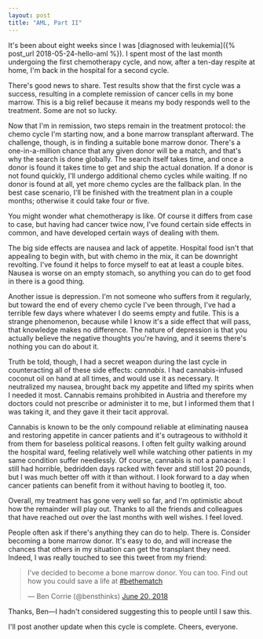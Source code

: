 ```yaml
---
layout: post
title: "AML, Part II"
---
```


It's been about eight weeks since I was [diagnosed with leukemia]({% post_url 2018-05-24-hello-aml %}). I spent most of the last month undergoing the first chemotherapy cycle, and now, after a ten-day respite at home, I'm back in the hospital for a second cycle.

There's good news to share. Test results show that the first cycle was a success, resulting in a complete remission of cancer cells in my bone marrow. This is a big relief because it means my body responds well to the treatment. Some are not so lucky.

Now that I'm in remission, two steps remain in the treatment protocol: the chemo cycle I'm starting now, and a bone marrow transplant afterward. The challenge, though, is in finding a suitable bone marrow donor. There's a one-in-a-million chance that any given donor will be a match, and that's why the search is done globally. The search itself takes time, and once a donor is found it takes time to get and ship the actual donation. If a donor is not found quickly, I'll undergo additional chemo cycles while waiting. If no donor is found at all, yet more chemo cycles are the fallback plan. In the best case scenario, I'll be finished with the treatment plan in a couple months; otherwise it could take four or five.

You might wonder what chemotherapy is like. Of course it differs from case to case, but having had cancer twice now, I've found certain side effects in common, and have developed certain ways of dealing with them.

The big side effects are nausea and lack of appetite. Hospital food isn't that appealing to begin with, but with chemo in the mix, it can be downright revolting. I've found it helps to force myself to eat at least a couple bites. Nausea is worse on an empty stomach, so anything you can do to get food in there is a good thing.

Another issue is depression. I'm not someone who suffers from it regularly, but toward the end of every chemo cycle I've been through, I've had a terrible few days where whatever I do seems empty and futile. This is a strange phenomenon, because while I know it's a side effect that will pass, that knowledge makes no difference. The nature of depression is that you actually believe the negative thoughts you're having, and it seems there's nothing you can do about it.

Truth be told, though, I had a secret weapon during the last cycle in counteracting all of these side effects: _cannabis._ I had cannabis-infused coconut oil on hand at all times, and would use it as necessary. It neutralized my nausea, brought back my appetite and lifted my spirits when I needed it most. Cannabis remains prohibited in Austria and therefore my doctors could not prescribe or administer it to me, but I informed them that I was taking it, and they gave it their tacit approval.

Cannabis is known to be the only compound reliable at eliminating nausea and restoring appetite in cancer patients and it's outrageous to withhold it from them for baseless political reasons. I often felt guilty walking around the hospital ward, feeling relatively well while watching other patients in my same condition suffer needlessly. Of course, cannabis is not a panacea: I still had horrible, bedridden days racked with fever and still lost 20 pounds, but I was much better off with it than without. I look forward to a day when cancer patients can benefit from it without having to bootleg it, too.

Overall, my treatment has gone very well so far, and I'm optimistic about how the remainder will play out. Thanks to all the friends and colleagues that have reached out over the last months with well wishes. I feel loved.

People often ask if there's anything they can do to help. There is. Consider becoming a bone marrow donor. It's easy to do, and will increase the chances that others in my situation can get the transplant they need. Indeed, I was really touched to see this tweet from my friend:

<blockquote class="twitter-tweet" data-lang="en"><p lang="en" dir="ltr">I’ve decided to become a bone marrow donor. You can too. Find out how you could save a life at <a href="https://twitter.com/hashtag/bethematch?src=hash&amp;ref_src=twsrc%5Etfw">#bethematch</a></p>&mdash; Ben Corrie (@bensthinks) <a href="https://twitter.com/bensthinks/status/1009315971692032000?ref_src=twsrc%5Etfw">June 20, 2018</a></blockquote>
<script async src="https://platform.twitter.com/widgets.js" charset="utf-8"></script>

Thanks, Ben—I hadn't considered suggesting this to people until I saw this.

I'll post another update when this cycle is complete. Cheers, everyone.
